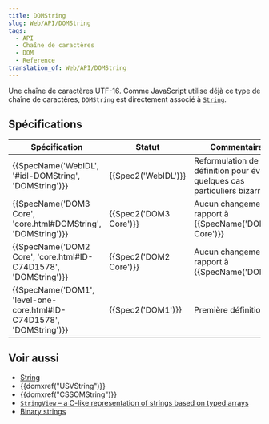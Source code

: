 ```yaml
---
title: DOMString
slug: Web/API/DOMString
tags:
  - API
  - Chaîne de caractères
  - DOM
  - Reference
translation_of: Web/API/DOMString
---
```

Une chaîne de caractères UTF-16. Comme JavaScript utilise déjà ce type de chaîne de caractères, `DOMString` est directement associé à [`String`](/en/JavaScript/Reference/Global_Objects/String).

## Spécifications

| Spécification                                                                                | Statut                       | Commentaires                                                                   |
| -------------------------------------------------------------------------------------------- | ---------------------------- | ------------------------------------------------------------------------------ |
| {{SpecName('WebIDL', '#idl-DOMString', 'DOMString')}}                     | {{Spec2('WebIDL')}}     | Reformulation de la définition pour éviter quelques cas particuliers bizarres. |
| {{SpecName('DOM3 Core', 'core.html#DOMString', 'DOMString')}}             | {{Spec2('DOM3 Core')}} | Aucun changement par rapport à {{SpecName('DOM2 Core')}}                |
| {{SpecName('DOM2 Core', 'core.html#ID-C74D1578', 'DOMString')}}         | {{Spec2('DOM2 Core')}} | Aucun changement par rapport à {{SpecName('DOM1')}}                    |
| {{SpecName('DOM1', 'level-one-core.html#ID-C74D1578', 'DOMString')}} | {{Spec2('DOM1')}}     | Première définition                                                            |

## Voir aussi

- [String](/fr/docs/Web/JavaScript/Reference/Objets_globaux/String)
- {{domxref("USVString")}}
- {{domxref("CSSOMString")}}
- [`StringView` – a C-like representation of strings based on typed arrays](/fr/Add-ons/Code_snippets/StringView)
- [Binary strings](/fr/docs/Web/API/DOMString/Binary)

